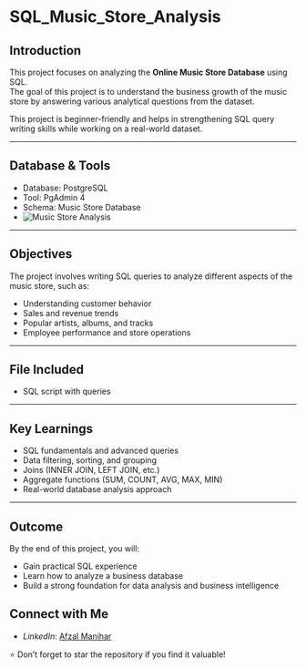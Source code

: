 # SQL_Music_Store_Analysis

## Introduction
This project focuses on analyzing the **Online Music Store Database** using SQL.  
The goal of this project is to understand the business growth of the music store by answering various analytical questions from the dataset.  

This project is beginner-friendly and helps in strengthening SQL query writing skills while working on a real-world dataset.  

---

## Database & Tools
- Database: PostgreSQL  
- Tool: PgAdmin 4  
- Schema: Music Store Database
- ![Music Store Analysis](https://via.placeholder.com/1000x500.png?text=Music+Store+Analysis+Dashboard)


---

## Objectives
The project involves writing SQL queries to analyze different aspects of the music store, such as:
- Understanding customer behavior  
- Sales and revenue trends  
- Popular artists, albums, and tracks  
- Employee performance and store operations  

---

## File Included
- SQL script with queries  
 ---

## Key Learnings
- SQL fundamentals and advanced queries  
- Data filtering, sorting, and grouping  
- Joins (INNER JOIN, LEFT JOIN, etc.)  
- Aggregate functions (SUM, COUNT, AVG, MAX, MIN)  
- Real-world database analysis approach  

---

## Outcome
By the end of this project, you will:
- Gain practical SQL experience  
- Learn how to analyze a business database  
- Build a strong foundation for data analysis and business intelligence


## Connect with Me

-  *LinkedIn*: [Afzal Manihar](https://www.linkedin.com/in/afzal-manihar-bb0183308)

⭐ Don’t forget to star the repository if you find it valuable!


